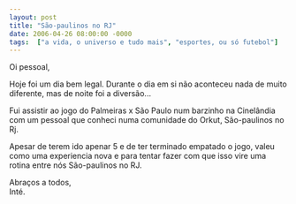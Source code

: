 ```yaml
---
layout: post
title: "São-paulinos no RJ"
date: 2006-04-26 08:00:00 -0000
tags:  ["a vida, o universo e tudo mais", "esportes, ou só futebol"]
---
```


Oi pessoal,

Hoje foi um dia bem legal. Durante o dia em si não aconteceu nada de muito diferente, mas de noite foi a diversão...

Fui assistir ao jogo do Palmeiras x São Paulo num barzinho na Cinelândia com um pessoal que conheci numa comunidade do Orkut, São-paulinos no Rj.  

Apesar de terem ido apenar 5 e de ter terminado empatado o jogo, valeu como uma experiencia nova e para tentar fazer com que isso vire uma rotina entre nós São-paulinos no RJ.

Abraços a todos,  
Inté.